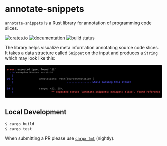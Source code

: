 # annotate-snippets

`annotate-snippets` is a Rust library for annotation of programming code slices.

[![crates.io](https://img.shields.io/crates/v/annotate-snippets.svg)](https://crates.io/crates/annotate-snippets)
[![documentation](https://img.shields.io/badge/docs-master-blue.svg)][Documentation]
![build status](https://github.com/rust-lang/annotate-snippets-rs/actions/workflows/ci.yml/badge.svg)

The library helps visualize meta information annotating source code slices.
It takes a data structure called `Snippet` on the input and produces a `String`
which may look like this:

![Screenshot](./examples/expected_type.svg)

Local Development
-----------------

```console
$ cargo build
$ cargo test
```

When submitting a PR please use  [`cargo fmt`][] (nightly).

[`cargo fmt`]: https://github.com/rust-lang/rustfmt

[Documentation]: https://docs.rs/annotate-snippets/
